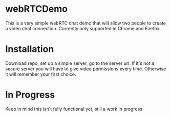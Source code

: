 # webRTCDemo

This is a very simple webRTC chat demo that will allow two people to create a video chat connection. Currently only supported in Chrome and Firefox.

# Installation

Download repo, set up a simple server, go to the server url. If it's not a secure server you will have to give video permissions every time. Otherwise it will remember your first choice.

# In Progress

Keep in mind this isn't fully functional yet, still a work in progress
